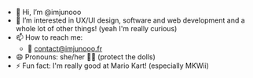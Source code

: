 - 👋 Hi, I’m @imjunooo
- 👀 I’m interested in UX/UI design, software and web development and a whole lot of other things! (yeah I'm really curious)
- 📫 How to reach me:
  - 📧 contact@imjunooo.fr
- 😄 Pronouns: she/her 🏳️‍⚧️ (protect the dolls)
- ⚡ Fun fact: I'm really good at Mario Kart! (especially MKWii)
